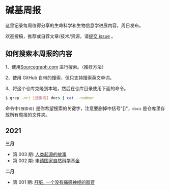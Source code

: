 # 碱基周报

这里记录每周值得分享的生命科学和生物信息学进展内容，周日发布。

欢迎投稿，推荐或自荐文章/技术/资源，请[提交 issue](https://github.com/ShujiaHuang/bioweekly/issues) 。


## 如何搜索本周报的内容

1、使用[Sourcegraph.com](https://sourcegraph.com/github.com/ShujiaHuang/bioweekly/) 进行搜索。（推荐方法）

2、使用 GitHub 自带的搜索，但只支持搜索英文单词。

3、将这个仓库克隆到本地，然后在仓库目录使用下面的命令。

```bash
$ grep -nri [搜索词] docs | cat --number
```

命令中`[搜索词]` 是你希望搜索的关键字，注意要删掉中括号"[]"，`docs` 是仓库里存放所有周报的文件夹。


## 2021

**三月**

- 第 003 期: [人类起源的故事](docs/issue-003.md)
- 第 002 期: [申请国家自然科学基金](docs/issue-002.md)

**二月**

- 第 001 期: [肝脏, 一个没有痛感神经的器官](docs/issue-001.md)

